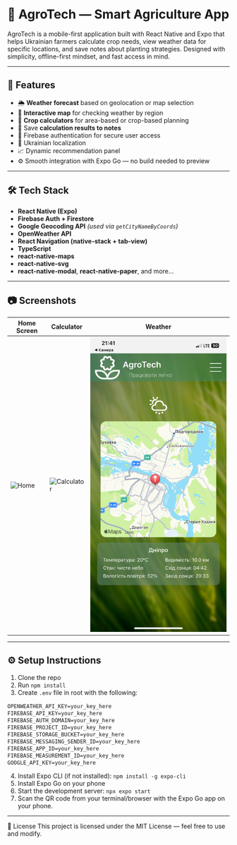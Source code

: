 # 🌿 AgroTech — Smart Agriculture App

AgroTech is a mobile-first application built with React Native and Expo that helps Ukrainian farmers calculate crop needs, 
view weather data for specific locations, and save notes about planting strategies. Designed with simplicity, offline-first mindset, and fast access in mind.

---

## 📲 Features

- 🌦 **Weather forecast** based on geolocation or map selection
- 📍 **Interactive map** for checking weather by region
- 🌾 **Crop calculators** for area-based or crop-based planning
- 🧮 Save **calculation results to notes**
- 🔐 Firebase authentication for secure user access
- 📌 Ukrainian localization
- 📈 Dynamic recommendation panel
- ⚙️ Smooth integration with Expo Go — no build needed to preview

---

## 🛠️ Tech Stack

- **React Native (Expo)**
- **Firebase Auth + Firestore**
- **Google Geocoding API** *(used via `getCityNameByCoords`)*
- **OpenWeather API**
- **React Navigation (native-stack + tab-view)**
- **TypeScript**
- **react-native-maps**
- **react-native-svg**
- **react-native-modal**, **react-native-paper**, and more...

---

## 📷 Screenshots

| Home Screen | Calculator | Weather |
|-------------|------------|---------|
| ![Home](./assets/screenshots/home.png) | ![Calculator](./assets/screenshots/calculator.png) | ![Weather](./assets/screenshots/weather.png) |


---

## ⚙️ Setup Instructions

1. Clone the repo
2. Run `npm install`
3. Create `.env` file in root with the following:
```
OPENWEATHER_API_KEY=your_key_here
FIREBASE_API_KEY=your_key_here
FIREBASE_AUTH_DOMAIN=your_key_here
FIREBASE_PROJECT_ID=your_key_here
FIREBASE_STORAGE_BUCKET=your_key_here
FIREBASE_MESSAGING_SENDER_ID=your_key_here
FIREBASE_APP_ID=your_key_here
FIREBASE_MEASUREMENT_ID=your_key_here
GOOGLE_API_KEY=your_key_here
```

4. Install Expo CLI (if not installed): `npm install -g expo-cli`
5. Install Expo Go on your phone
6. Start the development server: `npx expo start`
7. Scan the QR code from your terminal/browser with the Expo Go app on your phone.

---

📄 License
This project is licensed under the MIT License — feel free to use and modify.